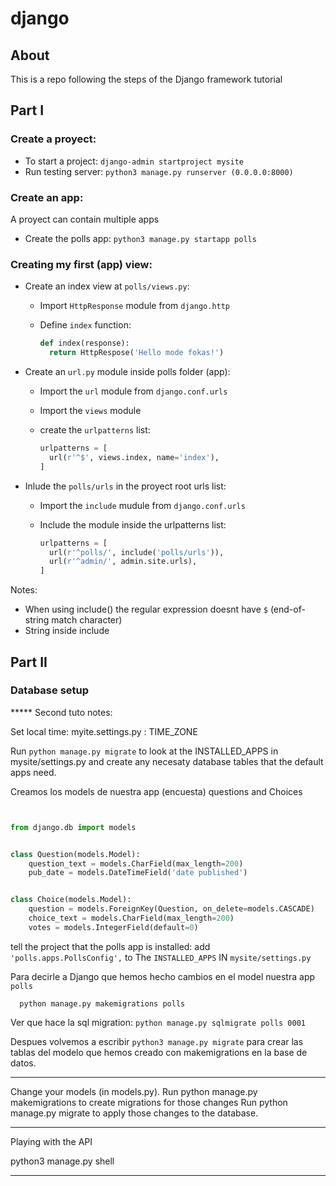 # django

## About

This is a repo following the steps of the Django framework tutorial

## Part I

### Create a proyect:

* To start a project: `django-admin startproject mysite`
* Run testing server: `python3 manage.py runserver (0.0.0.0:8000)`
                              
### Create an app:

A proyect can contain multiple apps

* Create the polls app: `python3 manage.py startapp polls`

### Creating my first (app) view:

* Create an index view at `polls/views.py`:
  * Import `HttpResponse` module from `django.http`
  * Define `index` function:

    ```python 
    def index(response):
      return HttpRespose('Hello mode fokas!')
    ```
* Create an `url.py` module inside polls folder (app):
  * Import the `url` module from `django.conf.urls`
  * Import the `views` module
  * create the `urlpatterns` list:

    ```python
    urlpatterns = [
      url(r'^$', views.index, name='index'),
    ]
    ```

* Inlude the `polls/urls` in the proyect root urls list:
  * Import the `include` mudule from `django.conf.urls`
  * Include the module inside the urlpatterns list:

    ```python
    urlpatterns = [
      url(r'^polls/', include('polls/urls')),
      url(r'^admin/', admin.site.urls),
    ]
    ```
    
Notes: 
* When using include() the regular expression doesnt have `$` (end-of-string match character)
* String inside include


## Part II

### Database setup











***** Second tuto notes:




Set local time: myite.settings.py : TIME_ZONE


Run  `python manage.py migrate` to look at the INSTALLED_APPS in mysite/settings.py and create any necesaty database tables that the default apps need.

Creamos los models de nuestra app (encuesta) questions and Choices

```python 


from django.db import models


class Question(models.Model):
    question_text = models.CharField(max_length=200)
    pub_date = models.DateTimeField('date published')


class Choice(models.Model):
    question = models.ForeignKey(Question, on_delete=models.CASCADE)
    choice_text = models.CharField(max_length=200)
    votes = models.IntegerField(default=0)

```


tell the project that the polls app is installed: add ` 'polls.apps.PollsConfig',` to The `INSTALLED_APPS` IN `mysite/settings.py`

Para decirle a Django que hemos hecho cambios en el model nuestra app `polls`

      python manage.py makemigrations polls




 Ver que hace la sql migration: `python manage.py sqlmigrate polls 0001`


 Despues volvemos a escribir `python3 manage.py migrate` para crear las tablas del modelo que hemos creado con makemigrations en la base de datos.



 ***

 Change your models (in models.py).
Run python manage.py makemigrations to create migrations for those changes
Run python manage.py migrate to apply those changes to the database.

***



Playing with the API



python3 manage.py shell


*****

